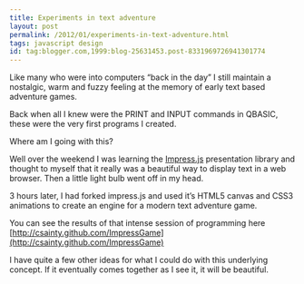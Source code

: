 ```yaml
---
title: Experiments in text adventure
layout: post
permalink: /2012/01/experiments-in-text-adventure.html
tags: javascript design
id: tag:blogger.com,1999:blog-25631453.post-8331969726941301774
---
```



Like many who were into computers “back in the day” I still maintain a nostalgic, warm and fuzzy feeling at the memory of early text based adventure games.  
  
Back when all I knew were the PRINT and INPUT commands in QBASIC, these were the very first programs I created.  
  
Where am I going with this?  
  
Well over the weekend I was learning the [Impress.js](http://bartaz.github.com/impress.js) presentation library and thought to myself that it really was a beautiful way to display text in a web browser. Then a little light bulb went off in my head.  
  
3 hours later, I had forked impress.js and used it’s HTML5 canvas and CSS3 animations to create an engine for a modern text adventure game.  
  
You can see the results of that intense session of programming here [http://csainty.github.com/ImpressGame](http://csainty.github.com/ImpressGame)  
  
I have quite a few other ideas for what I could do with this underlying concept. If it eventually comes together as I see it, it will be beautiful.  
  
